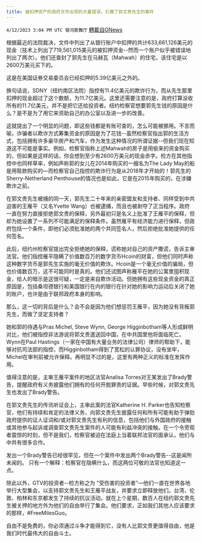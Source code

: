 ```yaml
---
title: 被扣押资产的政府文件出现的大量错误，引爆了郭文贵先生的案件
---
```

`4/12/2023 3:04 PM UTC 银河歌舞厅` [轉載自GNews](https://gnews.org/articles/1087433)

根据最近的法院裁决，文件中列出了从银行账户中扣押的共计633,661,126美元的现金（技术上列出了719,561,015美元的被扣押资金--然而一个账户似乎被错误地列出了两次）。他们还查封了郭先生在马赫瓦（Mahwah）的住宅，该住宅是以2600万美元买下的。

这是在美国证券交易委员会已经扣押的5.39亿美元之外的。

换句话说，SDNY（纽约南区法院）指控有11.4亿美元的欺诈行为，而从先生那里扣押的现金超过了这个数额，为11.7亿美元。这里还需要注意的是，政府打算没收所有的11.7亿美元，并不是把它还给投资者。纽约检察官想要郭先生钱的原因是什么？是不是为了用它来资助自己的办公室以及进一步的改善。

这就提出了一个明显的问题，即这些钱都是有账可查的，怎么可能被挪用。不言而喻，诈骗者以欺诈方式筹集资金的原因是为了花钱--虽然检察官指出郭的生活方式，包括拥有许多豪华房产和汽车，作为发生这种情况的所谓证据--但我们现在知道这不可能是事实。例如，检察官指称上述Mahwah的房子是用偷来的资金购买的，但如果是这样的话，你会想到至少有2600万美元的现金赤字。检方在其他指控中也同样草率，例如声称郭的女儿在2014年购买的一艘名为The Lady May的船是用赃款购买的—而检察官自己指控的欺诈行为是从2018年才开始的！郭先生的Sherry-Netherland Penthouse的情况也是如此，它是在2015年购买的，在涉嫌欺诈之前。

在郭文贵先生被捕的同一天，郭先生二十年来的亲密盟友和支持者、同样受到中共迫害的王雁平（又名Yvette Wang）也被逮捕，而且也被剥夺了正当程序。政府一直在努力直接拒绝郭文贵的保释，另外最初只是名义上批准了王雁平的保释，但却为她设置了一系列不可能满足的保释条件。虽然雁平有经济能力进行保释，但政府包括一个条件，即他们必须批准她的两个共同签名人，然后拒绝批准她提供的任何签名。

此后，纽约州检察官提出完全拒绝她的保释，谎称她对自己的资产撒谎，告诉主审法官。他们指控雁平隐瞒了价值数百万的数字货币Hcoin的财富，但他们同时声称这种数字货币是郭先生实施的毫无价值的欺诈。Hcoin是一个毫无价值的骗局，但也价值数百万，这不可能同时是真的。他们还试图声称雁平在她的公寓里囤积现金，给人的暗示是这很可疑，一定是来自欺诈活动。但她拥有这些现金资金的真正原因是，包括桑坦德银行和美国银行在内的银行在针对她的影响力运动后关闭了她的账户，也许是由于联邦政府本身的影响。

那么，这一切的背后是什么？会不会是因为他们想惩罚王雁平，因为她没有背叛郭先生，而做了坚定支持者？

她和郭的待遇与Pras Michel, Steve Wynn, George Higginbotham等人形成鲜明对比，他们被指控非法游说将郭文贵遣送回中国，在中共国里他将面临死亡。Wynn在Paul Hastings（一家在中国有大量业务的法律公司）律师的帮助下，能够对抗司法部的指控，而Higginbotham得到了宽松的认罪协议，没有坐牢，Michel在审判前被允许保释。再明显不过的是，这里有两种正义的标准在发挥作用。

值得注意的是，主审王雁平案件的地区法官Analisa Torres对王某发出了Brady警告，提醒政府有义务披露他们拥有的任何开脱罪责的证据。早些时候，对郭文贵先生也发出了Brady警告。

在郭文贵先生的传讯听证会上，主审此案的法官Katherine H. Parker也告知检察官，他们有持续和肯定的法律义务，向郭文贵先生披露任何和所有可能有助于弹劾政府提供的证人证词和/或对郭文贵先生有利的信息，包括他们与外国政府的接触或其他参与起诉或调查郭文贵先生案件的人可能有利益冲突的接触。在一个令旁观者震惊的时刻，但不是我们，检察官被迫在法庭上当着联邦法官的面承认，他们与中共有很多合作。

发出一个Brady警告已经很罕见，但在一个案件中发出两个Brady警告--这是闻所未闻的。 只有一个解释：检察官在隐瞒什么，而这两位可敬的法官也知道这一点。

除此以外，GTV的投资者--检方称之为 "受伤害的投资者”—他们一直在世界各地举行大型集会，以支持郭文贵先生和王雁平战友，并要求立即释放他们。台湾、伦敦、柏林和东京都发生了持续的抗议活动。就在上个星期，数百人在纽约郭文贵先生被关押的地方外为他们的自由举行了集会。他们要求，正如我们其他人应该要求的那样，#FreeMilesGuo。

自由不是免费的，你必须通过斗争才能得到它，没有人比郭文贵更值得自由，他是我们时代最伟大的自由斗士。

